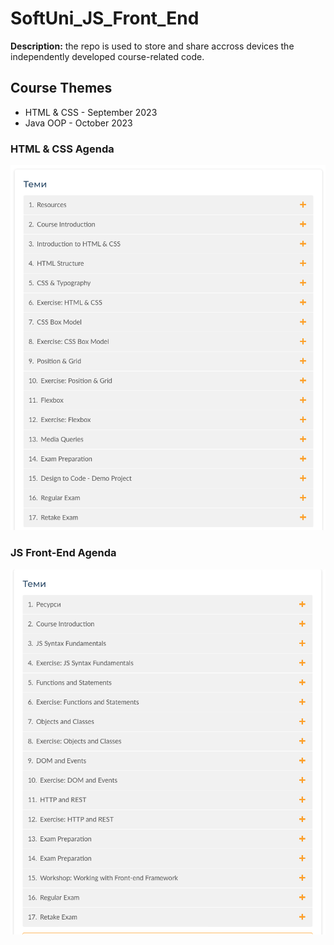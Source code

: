 # SoftUni_JS_Front_End

<strong>Description:</strong> the repo is used to store and share accross devices the independently developed course-related code.

## Course Themes
- HTML & CSS - September 2023
- Java OOP - October 2023


### HTML & CSS Agenda
![SoftUni_JS_Front_End](https://github.com/idaki/SoftUni_JS_Front_End/blob/e54f9c0d1c319607591bb72dbaa339a1429391d9/Images/HTML%20%26%20CSS.png)

### JS Front-End Agenda

![SoftUni_JS_Front_End](https://github.com/idaki/SoftUni_JS_Front_End/blob/79e6daad7c49c0efac417d827736491da9747155/Images/JS%20Front-End.png)

